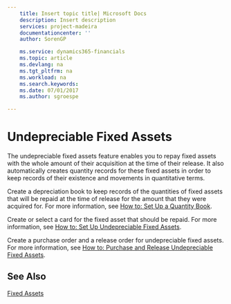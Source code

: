 ```yaml
---
    title: Insert topic title| Microsoft Docs
    description: Insert description
    services: project-madeira
    documentationcenter: ''
    author: SorenGP

    ms.service: dynamics365-financials
    ms.topic: article
    ms.devlang: na
    ms.tgt_pltfrm: na
    ms.workload: na
    ms.search.keywords:
    ms.date: 07/01/2017
    ms.author: sgroespe

---
```

# Undepreciable Fixed Assets
The undepreciable fixed assets feature enables you to repay fixed assets with the whole amount of their acquisition at the time of their release. It also automatically creates quantity records for these fixed assets in order to keep records of their existence and movements in quantitative terms.  
  
 Create a depreciation book to keep records of the quantities of fixed assets that will be repaid at the time of release for the amount that they were acquired for. For more information, see [How to: Set Up a Quantity Book](../how-to-set-up-a-quantity-book.md).  
  
 Create or select a card for the fixed asset that should be repaid. For more information, see [How to: Set Up Undepreciable Fixed Assets](../how-to-set-up-undepreciable-fixed-assets.md).  
  
 Create a purchase order and a release order for undepreciable fixed assets. For more information, see [How to: Purchase and Release Undepreciable Fixed Assets](../how-to-purchase-and-release-undepreciable-fixed-assets.md).  
  
## See Also  
 [Fixed Assets](../fixed-assets.md)